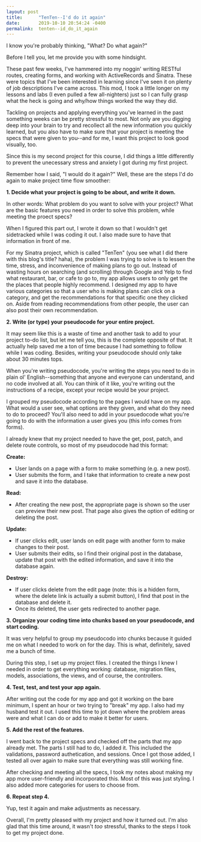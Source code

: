 ```yaml
---
layout: post
title:      "TenTen--I'd do it again"
date:       2019-10-10 20:54:24 -0400
permalink:  tenten--id_do_it_again
---
```


I know you're probably thinking, "What? Do what again?"

Before I tell you, let me provide you with some hindsight.

These past few weeks, I've hammered into my noggin' writing RESTful routes, creating forms, and working with ActiveRecords and Sinatra. These were topics that I've been interested in learning since I've seen it on plenty of job descriptions I've came across. This mod, I took a little longer on my lessons and labs (I even pulled a few all-nighters) just so I can fully grasp what the heck is going and why/how things worked the way they did. 

Tackling on projects and applying everything you've learned in the past something weeks can be pretty stressful to most. Not only are you digging deep into your brain to try and recollect all the new information you quickly learned, but you also have to make sure that your project is meeting the specs that were given to you--and for me, I want this project to look good visually, too.

Since this is my second project for this course, I did things a little differently to prevent the unecessary stress and anxiety I got during my first project. 

Remember how I said, "I would do it again?" Well, these are the steps I'd do again to make project time flow smoother:

**1. Decide what your project is going to be about, and write it down.**

In other words: What problem do you want to solve with your project? What are the basic features you need in order to solve this problem, while meeting the proect specs?

When I figured this part out, I wrote it down so that I wouldn't get sidetracked while I was coding it out. I also made sure to have that information in front of me.

For my Sinatra project, which is called "TenTen" (you see what I did there with this blog's title? haha), the problem I was trying to solve is to lessen the time, stress, and inconvenience of making plans to go out. Instead of wasting hours on searching (and scrolling) through Google and Yelp to find what restaurant, bar, or cafe to go to, my app allows users to only get the the places that people highly recommend. I designed my app to have various categories so that a user who is making plans can click on a category, and get the recommendations for that specific one they clicked on. Aside from reading recommendations from other people, the user can also post their own recommendation.

**2. Write (or type) your pseudocode for your entire project.**

It may seem like this is a waste of time and another task to add to your project to-do list, but let me tell you, this is the complete opposite of that. It actually help saved me a ton of time because I had something to follow while I was coding. Besides, writing your pseudocode should only take about 30 minutes tops.

When you're writing pseudocode, you're writing the steps you need to do in plain ol' English--something that anyone and everyone can understand, and no code involved at all. You can think of it like, you're writing out the instructions of a recipe, except your recipe would be your project.

I grouped my pseudocode according to the pages I would have on my app. What would a user see, what options are they given, and what do they need to do to proceed? You'll also need to add in your psuedocode what you're going to do with the information a user gives you (this info comes from forms).

I already knew that my project needed to have the get, post, patch, and delete route controls, so most of my pseudocode had this format:

**Create:**
- User lands on a page with a form to make something (e.g. a new post).
- User submits the form, and I take that information to create a new post and save it into the database.

**Read:**
- After creating the new post, the appropriate page is shown so the user can preview their new post. That page also gives the option of editing or deleting the post.

**Update:**
- If user clicks edit, user lands on edit page with another form to make changes to their post.
- User submits their edits, so I find their original post in the database, update that post with the edited information, and save it into the database again.

**Destroy:**
- If user clicks delete from the edit page (note: this is a hidden form, where the delete link is actually a submit button), I find that post in the database and delete it.
- Once its deleted, the user gets redirected to another page.

**3. Organize your coding time into chunks based on your pseudocode, and start coding.**

It was very helpful to group my pseudocodo into chunks because it guided me on what I needed to work on for the day. This is what, definitely, saved me a bunch of time.

During this step, I set up my project files. I created the things I knew I needed in order to get everything working: database, migration files, models, associations, the views, and of course, the controllers.

**4. Test, test, and test your app again.**

After writing out the code for my app and got it working on the bare minimum, I spent an hour or two trying to "break" my app. I also had my husband test it out. I used this time to jot down where the problem areas were and what I can do or add to make it better for users.

**5. Add the rest of the features.**

I went back to the project specs and checked off the parts that my app already met. The parts I still had to do, I added it. This included the validations, password authetication,  and sessions. Once I got those added, I tested all over again to make sure that everything was still working fine.

After checking and meeting all the specs, I took my notes about making my app more user-friendly and incorporated this. Most of this was just styling. I also added more categories  for users to choose from.

**6. Repeat step 4.**

Yup, test it again and make adjustments as necessary.

Overall, I'm pretty pleased with my project and how it turned out. I'm also glad that this time around, it wasn't *too* stressful, thanks to the steps I took to get my project done.
